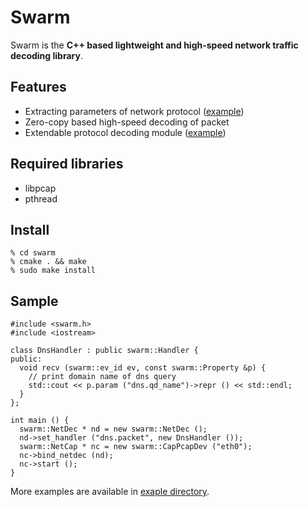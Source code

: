 Swarm
===========================
Swarm is the **C++ based lightweight and high-speed network traffic decoding library**.

Features
---------------------------

- Extracting parameters of network protocol ([example](./example/extract_data.cc))
- Zero-copy based high-speed decoding of packet
- Extendable protocol decoding module ([example](./example/original_decoder.cc))

Required libraries
---------------------------

- libpcap
- pthread

Install
---------------------------

    % cd swarm
    % cmake . && make
    % sudo make install

Sample
---------------------------

    #include <swarm.h>
    #include <iostream>
    
    class DnsHandler : public swarm::Handler {
    public:
      void recv (swarm::ev_id ev, const swarm::Property &p) {
        // print domain name of dns query
        std::cout << p.param ("dns.qd_name")->repr () << std::endl;
      }
    };
    
    int main () {
      swarm::NetDec * nd = new swarm::NetDec ();
      nd->set_handler ("dns.packet", new DnsHandler ());
      swarm::NetCap * nc = new swarm::CapPcapDev ("eth0");
      nc->bind_netdec (nd);
      nc->start ();
    }

More examples are available in [exaple directory](https://github.com/m-mizutani/swarm/tree/master/example).
